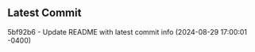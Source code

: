 
## Latest Commit
5bf92b6 - Update README with latest commit info (2024-08-29 17:00:01 -0400) <Yunxi-Zhou>
